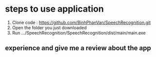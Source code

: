 # steps to use application
1. Clone code : https://github.com/BinhPhanVan/SpeechRecognition.git
2. Open the folder you just downloaded 
3. Run .../SpeechRecognition/SpeechRecognition/dist/main/main.exe
## experience and give me a review about the app

